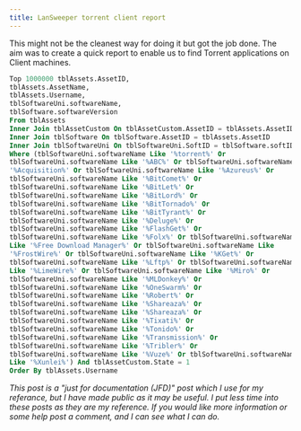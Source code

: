 ```yaml
---
title: LanSweeper torrent client report
---
```


This might not be the cleanest way for doing it but got the job done. The aim was to create a quick report to enable us to find Torrent applications on Client machines.

```sql
Top 1000000 tblAssets.AssetID,  
tblAssets.AssetName,  
tblAssets.Username,  
tblSoftwareUni.softwareName,  
tblSoftware.softwareVersion  
From tblAssets  
Inner Join tblAssetCustom On tblAssetCustom.AssetID = tblAssets.AssetID  
Inner Join tblSoftware On tblSoftware.AssetID = tblAssets.AssetID  
Inner Join tblSoftwareUni On tblSoftwareUni.SoftID = tblSoftware.softID  
Where (tblSoftwareUni.softwareName Like '%torrent%' Or  
tblSoftwareUni.softwareName Like '%ABC%' Or tblSoftwareUni.softwareName Like  
'%Acquisition%' Or tblSoftwareUni.softwareName Like '%Azureus%' Or  
tblSoftwareUni.softwareName Like '%BitComet%' Or  
tblSoftwareUni.softwareName Like '%BitLet%' Or  
tblSoftwareUni.softwareName Like '%BitLord%' Or  
tblSoftwareUni.softwareName Like '%BitTornado%' Or  
tblSoftwareUni.softwareName Like '%BitTyrant%' Or  
tblSoftwareUni.softwareName Like '%Deluge%' Or  
tblSoftwareUni.softwareName Like '%FlashGet%' Or  
tblSoftwareUni.softwareName Like '%Folx%' Or tblSoftwareUni.softwareName  
Like '%Free Download Manager%' Or tblSoftwareUni.softwareName Like  
'%FrostWire%' Or tblSoftwareUni.softwareName Like '%KGet%' Or  
tblSoftwareUni.softwareName Like '%Lftp%' Or tblSoftwareUni.softwareName  
Like '%LimeWire%' Or tblSoftwareUni.softwareName Like '%Miro%' Or  
tblSoftwareUni.softwareName Like '%MLDonkey%' Or  
tblSoftwareUni.softwareName Like '%OneSwarm%' Or  
tblSoftwareUni.softwareName Like '%Robert%' Or  
tblSoftwareUni.softwareName Like '%Shareaza%' Or  
tblSoftwareUni.softwareName Like '%Shareaza%' Or  
tblSoftwareUni.softwareName Like '%Tixati%' Or  
tblSoftwareUni.softwareName Like '%Tonido%' Or  
tblSoftwareUni.softwareName Like '%Transmission%' Or  
tblSoftwareUni.softwareName Like '%Tribler%' Or  
tblSoftwareUni.softwareName Like '%Vuze%' Or tblSoftwareUni.softwareName  
Like '%Xunlei%') And tblAssetCustom.State = 1  
Order By tblAssets.Username  
```

*This post is a "just for documentation (JFD)" post which I use for my referance, but I have made public as it may be useful. I put less time into these posts as they are my reference. If you would like more information or some help post a comment, and I can see what I can do.*
